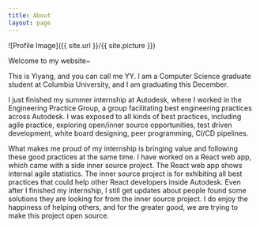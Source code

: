 ```yaml
---
title: About
layout: page
---
```

![Profile Image]({{ site.url }}/{{ site.picture }})


<p>Welcome to my website~ </p>

<p>This is Yiyang, and you can call me YY. I am a Computer Science graduate student at Columbia University, and I am graduating this December. </p>

<p>I just finished my summer internship at Autodesk, where I worked in the Engineering Practice Group, a group facilitating best engineering practices across Autodesk. I was exposed to all kinds of best practices, including agile practice, exploring open/inner source opportunities, test driven development, white board designing, peer programming, CI/CD pipelines.</p>

<p>What makes me proud of my internship is bringing value and following these good practices at the same time. I have worked on a React web app, which came with a side inner source project. The React web app shows internal agile statistics. The inner source project is for exhibiting all best practices that could help other React developers inside Autodesk. Even after I finished my internship, I still get updates about people found some solutions they are looking for from the inner source project. I do enjoy the happiness of helping others, and for the greater good, we are trying to make this project open source. </p>
